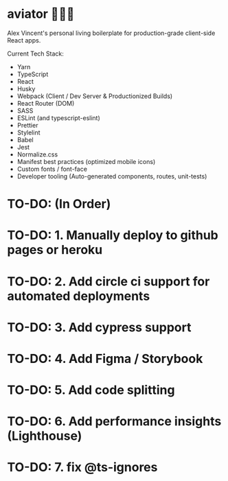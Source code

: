 # aviator 👨🏻‍✈️

Alex Vincent's personal living boilerplate for production-grade client-side React apps.

Current Tech Stack:

- Yarn
- TypeScript
- React
- Husky
- Webpack (Client / Dev Server & Productionized Builds)
- React Router (DOM)
- SASS
- ESLint (and typescript-eslint)
- Prettier
- Stylelint
- Babel
- Jest
- Normalize.css
- Manifest best practices (optimized mobile icons)
- Custom fonts / font-face
- Developer tooling (Auto-generated components, routes, unit-tests)

# TO-DO: (In Order)

# TO-DO: 1. Manually deploy to github pages or heroku

# TO-DO: 2. Add circle ci support for automated deployments

# TO-DO: 3. Add cypress support

# TO-DO: 4. Add Figma / Storybook

# TO-DO: 5. Add code splitting

# TO-DO: 6. Add performance insights (Lighthouse)

# TO-DO: 7. fix @ts-ignores
